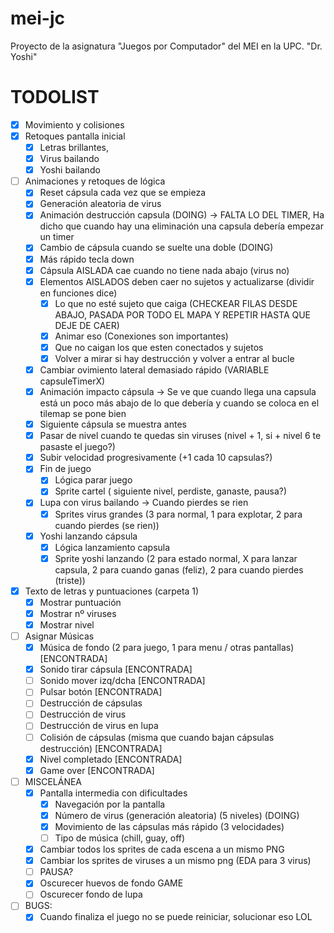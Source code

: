 # mei-jc
Proyecto de la asignatura "Juegos por Computador" del MEI en la UPC.
"Dr. Yoshi"

# TODOLIST
- [x] Movimiento y colisiones
- [x] Retoques pantalla inicial 
    - [x] Letras brillantes,
    - [x] Virus bailando
    - [x] Yoshi bailando
- [ ] Animaciones y retoques de lógica
    - [x] Reset cápsula cada vez que se empieza
    - [x] Generación aleatoria de virus
    - [x] Animación destrucción capsula (DOING) -> FALTA LO DEL TIMER, Ha dicho que cuando hay una eliminación una capsula debería empezar un timer
    - [x] Cambio de cápsula cuando se suelte una doble (DOING)
    - [x] Más rápido tecla down
    - [x] Cápsula AISLADA cae cuando no tiene nada abajo (virus no)
    - [x] Elementos AISLADOS deben caer no sujetos y actualizarse (dividir en funciones dice)
        - [x] Lo que no esté sujeto que caiga (CHECKEAR FILAS DESDE ABAJO, PASADA POR TODO EL MAPA Y REPETIR HASTA QUE DEJE DE CAER)
        - [x] Animar eso (Conexiones son importantes)
        - [x] Que no caigan los que esten conectados y sujetos
        - [x] Volver a mirar si hay destrucción y volver a entrar al bucle
    - [x] Cambiar ovimiento lateral demasiado rápido (VARIABLE capsuleTimerX)
    - [x] Animación impacto cápsula -> Se ve que cuando llega una capsula está un poco más abajo de lo que debería y cuando se coloca en el tilemap se pone bien
    - [x] Siguiente cápsula se muestra antes
    - [x] Pasar de nivel cuando te quedas sin viruses (nivel + 1, si + nivel 6 te pasaste el juego?)
    - [x] Subir velocidad progresivamente (+1 cada 10 capsulas?)
    - [x] Fin de juego
        - [x] Lógica parar juego
        - [x] Sprite cartel ( siguiente nivel, perdiste, ganaste, pausa?)
    - [x] Lupa con virus bailando -> Cuando pierdes se rien
        - [x] Sprites virus grandes (3 para normal, 1 para explotar, 2 para cuando pierdes (se rien))
    - [x] Yoshi lanzando cápsula 
        - [x] Lógica lanzamiento capsula
        - [x] Sprite yoshi lanzando (2 para estado normal, X para lanzar capsula, 2 para cuando ganas (feliz), 2 para cuando pierdes (triste))
- [x] Texto de letras y puntuaciones (carpeta 1)
    - [x] Mostrar puntuación
    - [x] Mostrar nº viruses
    - [x] Mostrar nivel
- [ ] Asignar Músicas
    - [x] Música de fondo (2 para juego, 1 para menu / otras pantallas) [ENCONTRADA]
    - [x] Sonido tirar cápsula [ENCONTRADA]
    - [ ] Sonido mover izq/dcha [ENCONTRADA]
    - [ ] Pulsar botón [ENCONTRADA]
    - [ ] Destrucción de cápsulas 
    - [ ] Destrucción de virus
    - [ ] Destrucción de virus en lupa
    - [ ] Colisión de cápsulas (misma que cuando bajan cápsulas destrucción) [ENCONTRADA]
    - [x] Nivel completado [ENCONTRADA]
    - [x] Game over [ENCONTRADA]

- [ ] MISCELÁNEA
    - [x] Pantalla intermedia con dificultades 
        - [x] Navegación por la pantalla
        - [x] Número de virus (generación aleatoria) (5 niveles) (DOING)
        - [x] Movimiento de las cápsulas más rápido (3 velocidades)
        - [ ] Tipo de música (chill, guay, off)
    - [x] Cambiar todos los sprites de cada escena a un mismo PNG
    - [x] Cambiar los sprites de viruses a un mismo png (EDA para 3 virus)
    - [ ] PAUSA?
    - [x] Oscurecer huevos de fondo GAME
    - [ ] Oscurecer fondo de lupa
- [ ] BUGS:
    - [x] Cuando finaliza el juego no se puede reiniciar, solucionar eso LOL
